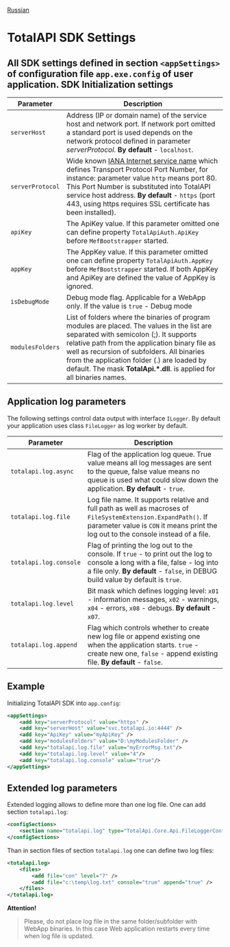 [Russian](ru/sdksettings.md)

TotalAPI SDK Settings
================================================================
All SDK settings defined in section  `<appSettings>` of configuration file `app.exe.config` of user application.
SDK Initialization settings
---------------------------

Parameter	     |Description
-----------------|---------------
|`serverHost`    |Address (IP or domain name) of the service host and network port. If network port omitted a standard port is used depends on the network protocol defined in parameter *serverProtocol*. **By default** - `localhost`.
|`serverProtocol`|Wide known [IANA Internet service name](http://www.iana.org/assignments/service-names-port-numbers/service-names-port-numbers.xhtml) which defines Transport Protocol Port Number, for instance:  parameter value `http` means port 80. This Port Number is substituted into TotalAPI service host address.  **By default** - `https` (port 443, using https requires SSL certificate has been installed).
|`apiKey`        |The ApiKey value. If this parameter omitted one can define property `TotalApiAuth.ApiKey` before `MefBootstrapper` started.
|`appKey`        |The AppKey value. If this parameter omitted one can define property `TotalApiAuth.AppKey` before `MefBootstrapper` started. If both AppKey and ApiKey are defined the value of AppKey is ignored.
|`isDebugMode`   | Debug mode flag. Applicable for a WebApp only. If the value is `true` - Debug mode
|`modulesFolders`|List of folders where the binaries of program modules are placed. The values in the list are separated with semicolon (;). It supports relative path from the application binary file as well as recursion of subfolders. All binaries from the application folder (.) are loaded by default.  The mask **TotalApi.*.dll**. is applied for all binaries names.

Application log parameters
--------------------------------------------------------------------------------------------------------
The following settings control data output with interface `ILogger`. By default your application uses class `FileLogger` as log worker by default.

 Parameter             |Description
-----------------------|-----------
|`totalapi.log.async`  |Flag of the application log queue. True value means all log messages are sent to the queue, false value means no queue is used what could slow down the application.  **By default** - `true`.
|`totalapi.log.file`   | Log file name. It supports relative and full path as well as macroses of `FileSystemExtension.ExpandPath()`. If parameter value is `CON` it means print the log out to the console instead of a file.
|`totalapi.log.console`| Flag of printing the log out to the console.  If `true` - to print out the log to console a long with a file, false - log into a file only. **By default** - `false`, in DEBUG build value by default is `true`.
|`totalapi.log.level`  | Bit mask which defines logging level: `x01` - information messages, `x02` - warnings, `x04` - errors, `x08` - debugs. **By default** - `x07`.
|`totalapi.log.append` | Flag which controls whether to create new log file or append existing one when the application starts. `true` - create new one, `false` - append existing file.  **By default** - `false`.

Example 
---------------------------------------------------------------
Initializing TotalAPI SDK into `app.config`:  
```xml
<appSettings>
    <add key="serverProtocol" value="https" />
	<add key="serverHost" value="svc.totalapi.io:4444" />
    <add key="ApiKey" value="myApiKey" />
    <add key="modulesFolders" value="D:\myModulesFolder" />
    <add key="totalapi.log.file" value="myErrorMsg.txt"/>
    <add key="totalapi.log.level" value="4"/>
    <add key="totalapi.log.console" value="true"/>
</appSettings>
```
Extended log parameters
----------------------------------------------------------------------------------
Extended logging allows to define more than one log file. 
One can add section  `totalapi.log`:
```xml
<configSections>
    <section name="totalapi.log" type="TotalApi.Core.Api.FileLoggerConfiguration, TotalApi.Core" />
</configSections>  
```
Than in section files of section `totalapi.log`  one can define two log files:
```xml
<totalapi.log>
    <files>
        <add file="con" level="7" />
        <add file="c:\temp\log.txt" console="true" append="true" />
    </files>
</totalapi.log>
```
**Attention!**
> Please, do not place log file in the same folder/subfolder with WebApp binaries. In this case Web application restarts every time when log file is updated.

